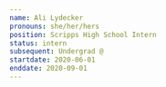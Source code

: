 ```yaml
---
name: Ali Lydecker 
pronouns: she/her/hers
position: Scripps High School Intern
status: intern
subsequent: Undergrad @ 
startdate: 2020-06-01
enddate: 2020-09-01
---
```

